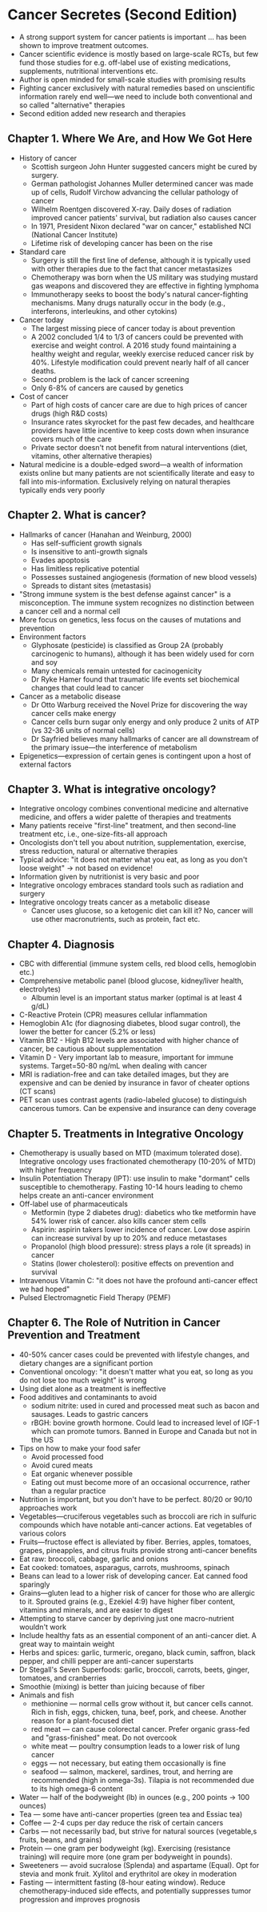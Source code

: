 # Cancer Secretes (Second Edition)

* A strong support system for cancer patients is important ... has been shown to improve treatment outcomes.
* Cancer scientific evidence is mostly based on large-scale RCTs, but few fund those studies for e.g. off-label use of existing medications, supplements, nutritional interventions etc.
* Author is open minded for small-scale studies with promising results
* Fighting cancer exclusively with natural remedies based on unscientific information rarely end well—we need to include both conventional and so called "alternative" therapies
* Second edition added new research and therapies

## Chapter 1. Where We Are, and How We Got Here

* History of cancer
    * Scottish surgeon John Hunter suggested cancers might be cured by surgery.
    * German pathologist Johannes Muller determined cancer was made up of cells, Rudolf Virchow advancing the cellular pathology of cancer
    * Wilhelm Roentgen discovered X-ray. Daily doses of radiation improved cancer patients' survival, but radiation also causes cancer
    * In 1971, President Nixon declared "war on cancer," established NCI (National Cancer Institute)
    * Lifetime risk of developing cancer has been on the rise
* Standard care
    * Surgery is still the first line of defense, although it is typically used with other therapies due to the fact that cancer metastasizes
    * Chemotherapy was born when the US military was studying mustard gas weapons and discovered they are effective in fighting lymphoma
    * Immunotherapy seeks to boost the body's natural cancer-fighting mechanisms. Many drugs naturally occur in the body (e.g., interferons, interleukins, and other cytokins)
* Cancer today
    * The largest missing piece of cancer today is about prevention
    * A 2002 concluded 1/4 to 1/3 of cancers could be prevented with exercise and weight control. A 2016 study found maintaining a healthy weight and regular, weekly exercise reduced cancer risk by 40%. Lifestyle modification could prevent nearly half of all cancer deaths.
    * Second problem is the lack of cancer screening
    * Only 6-8% of cancers are caused by genetics
* Cost of cancer
    * Part of high costs of cancer care are due to high prices of cancer drugs (high R&D costs)
    * Insurance rates skyrocket for the past few decades, and healthcare providers have little incentive to keep costs down when insurance covers much of the care
    * Private sector doesn't not benefit from natural interventions (diet, vitamins, other alternative therapies)
* Natural medicine is a double-edged sword—a wealth of information exists online but many patients are not scientifically literate and easy to fall into mis-information. Exclusively relying on natural therapies typically ends very poorly

## Chapter 2. What is cancer?

* Hallmarks of cancer (Hanahan and Weinburg, 2000)
    * Has self-sufficient growth signals
    * Is insensitive to anti-growth signals
    * Evades apoptosis
    * Has limitless replicative potential
    * Possesses sustained angiogenesis (formation of new blood vessels)
    * Spreads to distant sites (metastasis)
* "Strong immune system is the best defense against cancer" is a misconception. The immune system recognizes no distinction between a cancer cell and a normal cell
* More focus on genetics, less focus on the causes of mutations and prevention
* Environment factors
    * Glyphosate (pesticide) is classified as Group 2A (probably carcinogenic to humans), although it has been widely used for corn and soy
    * Many chemicals remain untested for cacinogenicity
    * Dr Ryke Hamer found that traumatic life events set biochemical changes that could lead to cancer
* Cancer as a metabolic disease
    * Dr Otto Warburg received the Novel Prize for discovering the way cancer cells make energy
    * Cancer cells burn sugar only energy and only produce 2 units of ATP (vs 32-36 units of normal cells)
    * Dr Sayfried believes many hallmarks of cancer are all downstream of the primary issue—the interference of metabolism
* Epigenetics—expression of certain genes is contingent upon a host of external factors

## Chapter 3. What is integrative oncology?

* Integrative oncology combines conventional medicine and alternative medicine, and offers a wider palette of therapies and treatments
* Many patients receive "first-line" treatment, and then second-line treatment etc, i.e., one-size-fits-all approach
* Oncologists don't tell you about nutrition, supplementation, exercise, stress reduction, natural or alternative therapies
* Typical advice: "it does not matter what you eat, as long as you don't loose weight" -> not based on evidence!
* Information given by nutritionist is very basic and poor
* Integrative oncology embraces standard tools such as radiation and surgery
* Integrative oncology treats cancer as a metabolic disease
    * Cancer uses glucose, so a ketogenic diet can kill it? No, cancer will use other macronutrients, such as protein, fact etc.

## Chapter 4. Diagnosis

* CBC with differential (immune system cells, red blood cells, hemoglobin etc.)
* Comprehensive metabolic panel (blood glucose, kidney/liver health, electrolytes)
    * Albumin level is an important status marker (optimal is at least 4 g/dL)
* C-Reactive Protein (CPR) measures cellular inflammation
* Hemoglobin A1c (for diagnosing diabetes, blood sugar control), the lower the better for cancer (5.2% or less)
* Vitamin B12 - High B12 levels are associated with higher chance of cancer, be cautious about supplementation
* Vitamin D - Very important lab to measure, important for immune systems. Target=50-80 ng/mL when dealing with cancer
* MRI is radiation-free and can take detailed images, but they are expensive and can be denied by insurance in favor of cheater options (CT scans)
* PET scan uses contrast agents (radio-labeled glucose) to distinguish cancerous tumors. Can be expensive and insurance can deny coverage

## Chapter 5. Treatments in Integrative Oncology

* Chemotherapy is usually based on MTD (maximum tolerated dose). Integrative oncology uses fractionated chemotherapy (10-20% of MTD) with higher frequency
* Insulin Potentiation Therapy (IPT): use insulin to make "dormant" cells susceptible to chemotherapy. Fasting 10-14 hours leading to chemo helps create an anti-cancer environment
* Off-label use of pharmaceuticals
    * Metformin (type 2 diabetes drug): diabetics who tke metformin have 54% lower risk of cancer. also kills cancer stem cells
    * Aspirin: aspirin takers lower incidence of cancer. Low dose aspirin can increase survival by up to 20% and reduce metastases
    * Propanolol (high blood pressure): stress plays a role (it spreads) in cancer
    * Statins (lower cholesterol): positive effects on prevention and survival
* Intravenous Vitamin C: "it does not have the profound anti-cancer effect we had hoped"
* Pulsed Electromagnetic Field Therapy (PEMF)

## Chapter 6. The Role of Nutrition in Cancer Prevention and Treatment

* 40-50% cancer cases could be prevented with lifestyle changes, and dietary changes are a significant portion
* Conventional oncology: "it doesn't matter what you eat, so long as you do not lose too much weight" is wrong
* Using diet alone as a treatment is ineffective
* Food additives and contaminants to avoid
    * sodium nitrite: used in cured and processed meat such as bacon and sausages. Leads to gastric cancers
    * rBGH: bovine growth hormone. Could lead to increased level of IGF-1 which can promote tumors. Banned in Europe and Canada but not in the US
* Tips on how to make your food safer
    * Avoid processed food
    * Avoid cured meats
    * Eat organic whenever possible
    * Eating out must become more of an occasional occurrence, rather than a regular practice
* Nutrition is important, but you don't have to be perfect. 80/20 or 90/10 approaches work
* Vegetables—cruciferous vegetables such as broccoli are rich in sulfuric compounds which have notable anti-cancer actions. Eat vegetables of various colors
* Fruits—fructose effect is alleviated by fiber. Berries, apples, tomatoes, grapes, pineapples, and citrus fruits provide strong anti-cancer benefits
* Eat raw: broccoli, cabbage, garlic and onions
* Eat cooked: tomatoes, asparagus, carrots, mushrooms, spinach
* Beans can lead to a lower risk of developing cancer. Eat canned food sparingly
* Grains—gluten lead to a higher risk of cancer for those who are allergic to it. Sprouted grains (e.g., Ezekiel 4:9) have higher fiber content, vitamins and minerals, and are easier to digest
* Attempting to starve cancer by depriving just one macro-nutrient wouldn't work
* Include healthy fats as an essential component of an anti-cancer diet. A great way to maintain weight
* Herbs and spices: garlic, turmeric, oregano, black cumin, saffron, black pepper, and chilli pepper are anti-cancer superstarts
* Dr Stegall's Seven Superfoods: garlic, broccoli, carrots, beets, ginger, tomatoes, and cranberries
* Smoothie (mixing) is better than juicing because of fiber
* Animals and fish
    * methionine — normal cells grow without it, but cancer cells cannot. Rich in fish, eggs, chicken, tuna, beef, pork, and cheese. Another reason for a plant-focused diet
    * red meat — can cause colorectal cancer. Prefer organic grass-fed and "grass-finished" meat. Do not overcook
    * white meat — poultry consumption leads to a lower risk of lung cancer
    * eggs — not necessary, but eating them occasionally is fine
    * seafood — salmon, mackerel, sardines, trout, and herring are recommended (high in omega-3s). Tilapia is not recommended due to its high omega-6 content
* Water — half of the bodyweight (lb) in ounces (e.g., 200 points -> 100 ounces)
* Tea — some have anti-cancer properties (green tea and Essiac tea)
* Coffee — 2-4 cups per day reduce the risk of certain cancers
* Carbs — not necessarily bad, but strive for natural sources (vegetable,s fruits, beans, and grains)
* Protein — one gram per bodyweight (kg). Exercising (resistance training) will require more (one gram per bodyweight in pounds). 
* Sweeteners — avoid sucralose (Splenda) and aspartame (Equal). Opt for stevia and monk fruit. Xylitol and erythritol are okey in moderation
* Fasting — intermittent fasting (8-hour eating window). Reduce chemotherapy-induced side effects, and potentially suppresses tumor progression and improves prognosis

